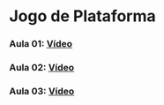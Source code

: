 # Jogo de Plataforma

### Aula 01: [Vídeo](https://www.youtube.com/watch?v=YWN8GcmJ-jA)

### Aula 02: [Vídeo](https://www.youtube.com/watch?v=wJMDh9QGRgs)

### Aula 03: [Vídeo](https://www.youtube.com/watch?v=IUe2pdTWroc)

